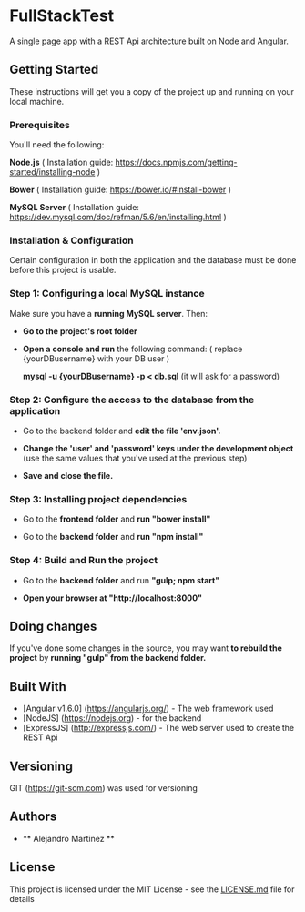 # FullStackTest

A single page app with a REST Api architecture built on Node and Angular.

## Getting Started

These instructions will get you a copy of the project up and running on your local machine.

### Prerequisites

You'll need the following:
 
 **Node.js** ( Installation guide: https://docs.npmjs.com/getting-started/installing-node )
 
 **Bower** ( Installation guide: https://bower.io/#install-bower )
 
 **MySQL Server** ( Installation guide: https://dev.mysql.com/doc/refman/5.6/en/installing.html )

### Installation & Configuration

Certain configuration in both the application and the database must be done before this project is usable.

### Step 1: Configuring a local MySQL instance

Make sure you have a **running MySQL server**. Then:

* **Go to the project's root folder** 

 * **Open a console and run** the following command: ( replace {yourDBusername} with your DB user )
 
    **mysql -u {yourDBusername} -p < db.sql**  (it will ask for a password)
	   
### Step 2: Configure the access to the database from the application 

* Go to the backend folder and **edit the file 'env.json'.**

 * **Change the 'user' and 'password' keys under the development object**
  (use the same values that you've used at the previous step) 
  
  * **Save and close the file.**

### Step 3: Installing project dependencies

* Go to the **frontend folder** and **run "bower install"** 

* Go to the **backend folder** and **run "npm install"**

### Step 4: Build and Run the project
 
* Go to the **backend folder** and run **"gulp; npm start"**

 * **Open your browser at "http://localhost:8000"**

## Doing changes
If you've done some changes in the source, you may want **to rebuild the project** by **running "gulp" from the backend folder.**

## Built With

* [Angular v1.6.0] (https://angularjs.org/) - The web framework used
* [NodeJS] (https://nodejs.org) - for the backend
* [ExpressJS] (http://expressjs.com/) - The web server used to create the REST Api

## Versioning

GIT (https://git-scm.com) was used for versioning

## Authors

* ** Alejandro Martinez **

## License

This project is licensed under the MIT License - see the [LICENSE.md](LICENSE.md) file for details

